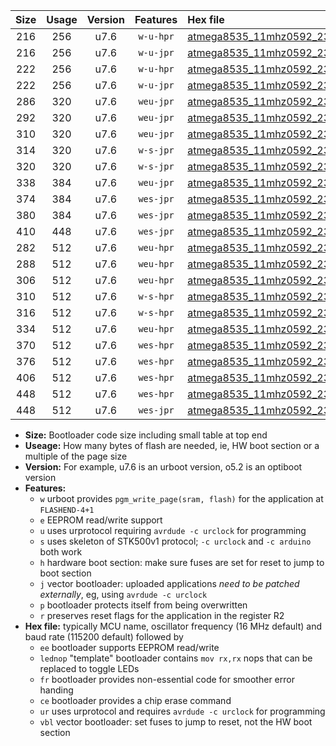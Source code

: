 |Size|Usage|Version|Features|Hex file|
|:-:|:-:|:-:|:-:|:--|
|216|256|u7.6|`w-u-hpr`|[atmega8535_11mhz0592_230400bps_ur.hex](https://raw.githubusercontent.com/stefanrueger/urboot/main//atmega8535_11mhz0592_230400bps_ur.hex)|
|216|256|u7.6|`w-u-jpr`|[atmega8535_11mhz0592_230400bps_ur_vbl.hex](https://raw.githubusercontent.com/stefanrueger/urboot/main//atmega8535_11mhz0592_230400bps_ur_vbl.hex)|
|222|256|u7.6|`w-u-hpr`|[atmega8535_11mhz0592_230400bps_lednop_ur.hex](https://raw.githubusercontent.com/stefanrueger/urboot/main//atmega8535_11mhz0592_230400bps_lednop_ur.hex)|
|222|256|u7.6|`w-u-jpr`|[atmega8535_11mhz0592_230400bps_lednop_ur_vbl.hex](https://raw.githubusercontent.com/stefanrueger/urboot/main//atmega8535_11mhz0592_230400bps_lednop_ur_vbl.hex)|
|286|320|u7.6|`weu-jpr`|[atmega8535_11mhz0592_230400bps_ee_ur_vbl.hex](https://raw.githubusercontent.com/stefanrueger/urboot/main//atmega8535_11mhz0592_230400bps_ee_ur_vbl.hex)|
|292|320|u7.6|`weu-jpr`|[atmega8535_11mhz0592_230400bps_ee_lednop_ur_vbl.hex](https://raw.githubusercontent.com/stefanrueger/urboot/main//atmega8535_11mhz0592_230400bps_ee_lednop_ur_vbl.hex)|
|310|320|u7.6|`weu-jpr`|[atmega8535_11mhz0592_230400bps_ee_lednop_fr_ur_vbl.hex](https://raw.githubusercontent.com/stefanrueger/urboot/main//atmega8535_11mhz0592_230400bps_ee_lednop_fr_ur_vbl.hex)|
|314|320|u7.6|`w-s-jpr`|[atmega8535_11mhz0592_230400bps_vbl.hex](https://raw.githubusercontent.com/stefanrueger/urboot/main//atmega8535_11mhz0592_230400bps_vbl.hex)|
|320|320|u7.6|`w-s-jpr`|[atmega8535_11mhz0592_230400bps_lednop_vbl.hex](https://raw.githubusercontent.com/stefanrueger/urboot/main//atmega8535_11mhz0592_230400bps_lednop_vbl.hex)|
|338|384|u7.6|`weu-jpr`|[atmega8535_11mhz0592_230400bps_ee_lednop_fr_ce_ur_vbl.hex](https://raw.githubusercontent.com/stefanrueger/urboot/main//atmega8535_11mhz0592_230400bps_ee_lednop_fr_ce_ur_vbl.hex)|
|374|384|u7.6|`wes-jpr`|[atmega8535_11mhz0592_230400bps_ee_vbl.hex](https://raw.githubusercontent.com/stefanrueger/urboot/main//atmega8535_11mhz0592_230400bps_ee_vbl.hex)|
|380|384|u7.6|`wes-jpr`|[atmega8535_11mhz0592_230400bps_ee_lednop_vbl.hex](https://raw.githubusercontent.com/stefanrueger/urboot/main//atmega8535_11mhz0592_230400bps_ee_lednop_vbl.hex)|
|410|448|u7.6|`wes-jpr`|[atmega8535_11mhz0592_230400bps_ee_lednop_fr_vbl.hex](https://raw.githubusercontent.com/stefanrueger/urboot/main//atmega8535_11mhz0592_230400bps_ee_lednop_fr_vbl.hex)|
|282|512|u7.6|`weu-hpr`|[atmega8535_11mhz0592_230400bps_ee_ur.hex](https://raw.githubusercontent.com/stefanrueger/urboot/main//atmega8535_11mhz0592_230400bps_ee_ur.hex)|
|288|512|u7.6|`weu-hpr`|[atmega8535_11mhz0592_230400bps_ee_lednop_ur.hex](https://raw.githubusercontent.com/stefanrueger/urboot/main//atmega8535_11mhz0592_230400bps_ee_lednop_ur.hex)|
|306|512|u7.6|`weu-hpr`|[atmega8535_11mhz0592_230400bps_ee_lednop_fr_ur.hex](https://raw.githubusercontent.com/stefanrueger/urboot/main//atmega8535_11mhz0592_230400bps_ee_lednop_fr_ur.hex)|
|310|512|u7.6|`w-s-hpr`|[atmega8535_11mhz0592_230400bps.hex](https://raw.githubusercontent.com/stefanrueger/urboot/main//atmega8535_11mhz0592_230400bps.hex)|
|316|512|u7.6|`w-s-hpr`|[atmega8535_11mhz0592_230400bps_lednop.hex](https://raw.githubusercontent.com/stefanrueger/urboot/main//atmega8535_11mhz0592_230400bps_lednop.hex)|
|334|512|u7.6|`weu-hpr`|[atmega8535_11mhz0592_230400bps_ee_lednop_fr_ce_ur.hex](https://raw.githubusercontent.com/stefanrueger/urboot/main//atmega8535_11mhz0592_230400bps_ee_lednop_fr_ce_ur.hex)|
|370|512|u7.6|`wes-hpr`|[atmega8535_11mhz0592_230400bps_ee.hex](https://raw.githubusercontent.com/stefanrueger/urboot/main//atmega8535_11mhz0592_230400bps_ee.hex)|
|376|512|u7.6|`wes-hpr`|[atmega8535_11mhz0592_230400bps_ee_lednop.hex](https://raw.githubusercontent.com/stefanrueger/urboot/main//atmega8535_11mhz0592_230400bps_ee_lednop.hex)|
|406|512|u7.6|`wes-hpr`|[atmega8535_11mhz0592_230400bps_ee_lednop_fr.hex](https://raw.githubusercontent.com/stefanrueger/urboot/main//atmega8535_11mhz0592_230400bps_ee_lednop_fr.hex)|
|448|512|u7.6|`wes-hpr`|[atmega8535_11mhz0592_230400bps_ee_lednop_fr_ce.hex](https://raw.githubusercontent.com/stefanrueger/urboot/main//atmega8535_11mhz0592_230400bps_ee_lednop_fr_ce.hex)|
|448|512|u7.6|`wes-jpr`|[atmega8535_11mhz0592_230400bps_ee_lednop_fr_ce_vbl.hex](https://raw.githubusercontent.com/stefanrueger/urboot/main//atmega8535_11mhz0592_230400bps_ee_lednop_fr_ce_vbl.hex)|

- **Size:** Bootloader code size including small table at top end
- **Useage:** How many bytes of flash are needed, ie, HW boot section or a multiple of the page size
- **Version:** For example, u7.6 is an urboot version, o5.2 is an optiboot version
- **Features:**
  + `w` urboot provides `pgm_write_page(sram, flash)` for the application at `FLASHEND-4+1`
  + `e` EEPROM read/write support
  + `u` uses urprotocol requiring `avrdude -c urclock` for programming
  + `s` uses skeleton of STK500v1 protocol; `-c urclock` and `-c arduino` both work
  + `h` hardware boot section: make sure fuses are set for reset to jump to boot section
  + `j` vector bootloader: uploaded applications *need to be patched externally*, eg, using `avrdude -c urclock`
  + `p` bootloader protects itself from being overwritten
  + `r` preserves reset flags for the application in the register R2
- **Hex file:** typically MCU name, oscillator frequency (16 MHz default) and baud rate (115200 default) followed by
  + `ee` bootloader supports EEPROM read/write
  + `lednop` "template" bootloader contains `mov rx,rx` nops that can be replaced to toggle LEDs
  + `fr` bootloader provides non-essential code for smoother error handing
  + `ce` bootloader provides a chip erase command
  + `ur` uses urprotocol and requires `avrdude -c urclock` for programming
  + `vbl` vector bootloader: set fuses to jump to reset, not the HW boot section

